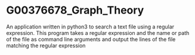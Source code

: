 # G00376678_Graph_Theory
An application written in python3 to search a text file using a regular expression. This program takes a regular expression and the name or path of the file as command line arguments and output the lines of the file matching the regular expression
